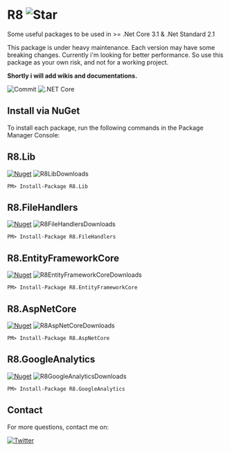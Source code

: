 # R8 ![Star](https://img.shields.io/github/stars/iamr8/R8?style=social)

Some useful packages to be used in >= .Net Core 3.1 & .Net Standard 2.1

This package is under heavy maintenance. Each version may have some breaking changes. Currently i'm looking for better performance. So use this package as your own risk, and not for a working project.

**Shortly i will add wikis and documentations.**

![Commit](https://img.shields.io/github/last-commit/iamr8/r8) ![.NET Core](https://github.com/arashaan/R8/workflows/.NET%20Core/badge.svg?branch=master)

Install via NuGet
-----------------
To install each package, run the following commands in the Package Manager Console:

## R8.Lib
[![Nuget](https://img.shields.io/nuget/vpre/R8.Lib)](https://www.nuget.org/packages/R8.Lib/) ![R8LibDownloads](https://img.shields.io/nuget/dt/R8.Lib)
```
PM> Install-Package R8.Lib
```
## R8.FileHandlers
[![Nuget](https://img.shields.io/nuget/vpre/R8.FileHandlers)](https://www.nuget.org/packages/R8.FileHandlers/) ![R8FileHandlersDownloads](https://img.shields.io/nuget/dt/R8.FileHandlers)
```
PM> Install-Package R8.FileHandlers
```
## R8.EntityFrameworkCore
[![Nuget](https://img.shields.io/nuget/vpre/R8.EntityFrameworkCore)](https://www.nuget.org/packages/R8.EntityFrameworkCore/) ![R8EntityFrameworkCoreDownloads](https://img.shields.io/nuget/dt/R8.EntityFrameworkCore)
```
PM> Install-Package R8.EntityFrameworkCore
```
## R8.AspNetCore
[![Nuget](https://img.shields.io/nuget/vpre/R8.AspNetCore)](https://www.nuget.org/packages/R8.AspNetCore/) ![R8AspNetCoreDownloads](https://img.shields.io/nuget/dt/R8.AspNetCore)
```
PM> Install-Package R8.AspNetCore
```
## R8.GoogleAnalytics
[![Nuget](https://img.shields.io/nuget/vpre/R8.GoogleAnalytics)](https://www.nuget.org/packages/R8.GoogleAnalytics/) ![R8GoogleAnalyticsDownloads](https://img.shields.io/nuget/dt/R8.GoogleAnalytics)
```
PM> Install-Package R8.GoogleAnalytics
```

## Contact
For more questions, contact me on:

[![Twitter](https://img.shields.io/twitter/follow/arash_shabbeh?style=social)](https://www.twitter.com/arash_shabbeh)

